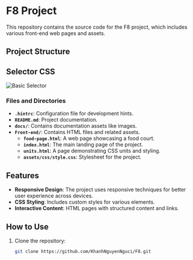 # F8 Project

This repository contains the source code for the F8 project, which includes various front-end web pages and assets.

## Project Structure
## Selector CSS
![Basic Selector](docs/selector#1.png)
### Files and Directories

- **`.hintrc`**: Configuration file for development hints.
- **`README.md`**: Project documentation.
- **`docs/`**: Contains documentation assets like images.
- **`Front-end/`**: Contains HTML files and related assets.
  - **`food-page.html`**: A web page showcasing a food court.
  - **`index.html`**: The main landing page of the project.
  - **`units.html`**: A page demonstrating CSS units and styling.
  - **`assets/css/style.css`**: Stylesheet for the project.

## Features

- **Responsive Design**: The project uses responsive techniques for better user experience across devices.
- **CSS Styling**: Includes custom styles for various elements.
- **Interactive Content**: HTML pages with structured content and links.

## How to Use

1. Clone the repository:
   ```sh
   git clone https://github.com/KhanhNguyenNguci/F8.git